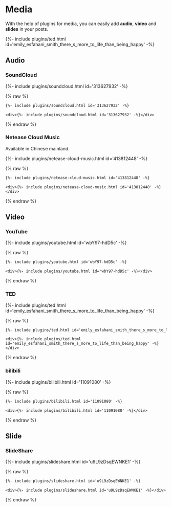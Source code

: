 
# Media

With the help of plugins for media, you can easily add **audio**, **video** and **slides** in your posts.

<div>{%- include plugins/ted.html id='emily_esfahani_smith_there_s_more_to_life_than_being_happy' -%}</div>

<!--more-->

## Audio

### SoundCloud

<div>{%- include plugins/soundcloud.html id='313627932' -%}</div>

{% raw %}
```html
{%- include plugins/soundcloud.html id='313627932' -%}
```

```
<div>{%- include plugins/soundcloud.html id='313627932' -%}</div>
```
{% endraw %}

### Netease Cloud Music

Available in Chinese mainland.

<div>{%- include plugins/netease-cloud-music.html id='413812448' -%}</div>

{% raw %}
```html
{%- include plugins/netease-cloud-music.html id='413812448' -%}
```

```
<div>{%- include plugins/netease-cloud-music.html id='413812448' -%}</div>
```
{% endraw %}

## Video

### YouTube

<div>{%- include plugins/youtube.html id='wbY97-hdD5c' -%}</div>

{% raw %}
```html
{%- include plugins/youtube.html id='wbY97-hdD5c' -%}
```

```
<div>{%- include plugins/youtube.html id='wbY97-hdD5c' -%}</div>
```
{% endraw %}

### TED

<div>{%- include plugins/ted.html id='emily_esfahani_smith_there_s_more_to_life_than_being_happy' -%}</div>

{% raw %}
```html
{%- include plugins/ted.html id='emily_esfahani_smith_there_s_more_to_life_than_being_happy' -%}
```

```
<div>{%- include plugins/ted.html id='emily_esfahani_smith_there_s_more_to_life_than_being_happy' -%}</div>
```
{% endraw %}

### bilibili

<div>{%- include plugins/bilibili.html id='11091080' -%}</div>

{% raw %}
```html
{%- include plugins/bilibili.html id='11091080' -%}
```

```
<div>{%- include plugins/bilibili.html id='11091080' -%}</div>
```
{% endraw %}

## Slide

### SlideShare

<div>{%- include plugins/slideshare.html id='u9L9zDsqEWNKE1' -%}</div>

{% raw %}
```html
{%- include plugins/slideshare.html id='u9L9zDsqEWNKE1' -%}
```

```
<div>{%- include plugins/slideshare.html id='u9L9zDsqEWNKE1' -%}</div>
```
{% endraw %}
